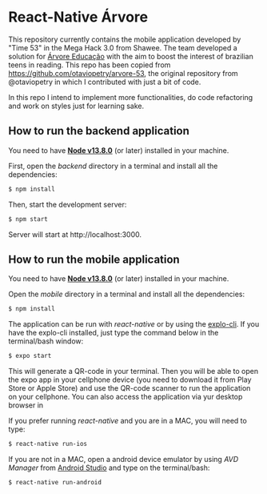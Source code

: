 # React-Native Árvore

This repository currently contains the mobile application developed by "Time 53" in the Mega Hack 3.0 from Shawee. The team developed a solution for [Árvore Educação](https://arvoreeducacao.com.br/) with the aim to boost the interest of brazilian teens in reading. This repo has been copied from https://github.com/otaviopetry/arvore-53, the original repository from @otaviopetry in which I contributed with just a bit of code. 

In this repo I intend to implement more functionalities, do code refactoring and work on styles just for learning sake.

## How to run the backend application

You need to have **[Node v13.8.0](https://nodejs.org/en/)** (or later) installed in your machine.

First, open the *backend* directory in a terminal and install all the dependencies:
```bash
$ npm install
```
Then, start the development server:
```bash
$ npm start
```
Server will start at http://localhost:3000.

## How to run the mobile application

You need to have **[Node v13.8.0](https://nodejs.org/en/)** (or later) installed in your machine.

Open the *mobile* directory in a terminal and install all the dependencies:
```bash
$ npm install
```

The application can be run with *react-native* or by using the [explo-cli](https://expo.io/learn). If you have the explo-cli installed, just type the command below in the terminal/bash window:
```bash
$ expo start
```
This will generate a QR-code in your terminal. Then you will be able to open the expo app in your cellphone device (you need to download it from Play Store or Apple Store) and use the QR-code scanner to
run the application on your cellphone. You can also access the application via yur desktop browser in  

If you prefer running *react-native* and you are in a MAC, you will need to type: 
```bash
$ react-native run-ios
```
If you are not in a MAC, open a android device emulator by using *AVD Manager* from  [Android Studio](https://developer.android.com/studio/?gclid=Cj0KCQjwo6D4BRDgARIsAA6uN19j1nhmNn7gamscdvoMooDSMffWn91S2Ue772Uw0gobEOGX2_mfeL8aAivXEALw_wcB&gclsrc=aw.ds) and type on the terminal/bash:
```bash
$ react-native run-android
```
